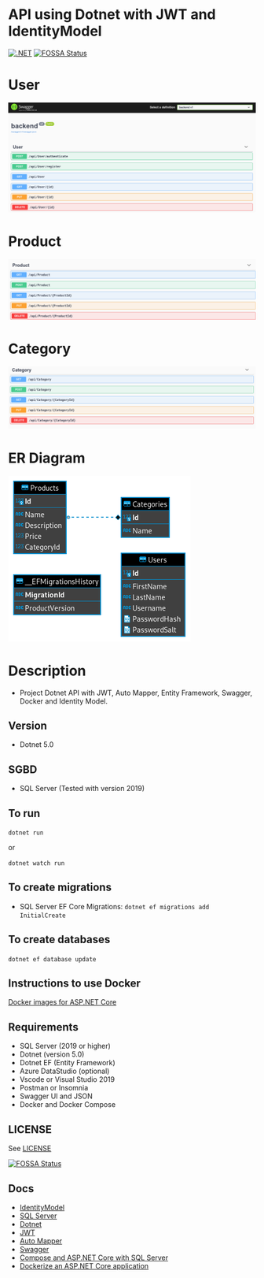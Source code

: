 # API using Dotnet with JWT and IdentityModel

[![.NET](https://github.com/leandrocunha526/dotnet-api/actions/workflows/dotnet.yml/badge.svg)](https://github.com/leandrocunha526/dotnet-api/actions/workflows/dotnet.yml)
[![FOSSA Status](https://app.fossa.com/api/projects/git%2Bgithub.com%2Fleandrocunha526%2Fdotnet-api.svg?type=shield)](https://app.fossa.com/projects/git%2Bgithub.com%2Fleandrocunha526%2Fdotnet-api?ref=badge_shield)

# User

![user](.github/images/user.png)

# Product

![product](.github/images/product.png)

# Category

![category](.github/images/category.png)

# ER Diagram

![diagram](.github/images/diagram.png)

# Description

- Project Dotnet API with JWT, Auto Mapper, Entity Framework, Swagger, Docker and Identity Model.

## Version

- Dotnet 5.0

## SGBD

- SQL Server (Tested with version 2019)

## To run

`dotnet run`

or

`dotnet watch run`

## To create migrations

- SQL Server EF Core Migrations: `dotnet ef migrations add InitialCreate`

## To create databases

`dotnet ef database update`

## Instructions to use Docker

[Docker images for ASP.NET Core](https://docs.microsoft.com/en-us/aspnet/core/host-and-deploy/docker/building-net-docker-images?view=aspnetcore-5.0)

## Requirements

- SQL Server (2019 or higher)
- Dotnet (version 5.0)
- Dotnet EF (Entity Framework)
- Azure DataStudio (optional)
- Vscode or Visual Studio 2019
- Postman or Insomnia
- Swagger UI and JSON
- Docker and Docker Compose

## LICENSE

See [LICENSE](LICENSE.md)


[![FOSSA Status](https://app.fossa.com/api/projects/git%2Bgithub.com%2Fleandrocunha526%2Fdotnet-api.svg?type=large)](https://app.fossa.com/projects/git%2Bgithub.com%2Fleandrocunha526%2Fdotnet-api?ref=badge_large)

## Docs

- [IdentityModel](https://identitymodel.readthedocs.io/en/latest/)
- [SQL Server](https://docs.microsoft.com/en-us/sql/sql-server/?view=sql-server-ver15)
- [Dotnet](https://docs.microsoft.com/en-us/dotnet/)
- [JWT](https://jwt.io/)
- [Auto Mapper](https://docs.automapper.org/en/stable/Getting-started.html)
- [Swagger](https://swagger.io/)
- [Compose and ASP.NET Core with SQL Server](https://docs.docker.com/samples/aspnet-mssql-compose)
- [Dockerize an ASP.NET Core application](https://docs.docker.com/samples/dotnetcore/)